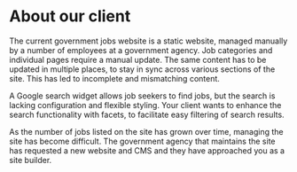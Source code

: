 # About our client

The current government jobs website is a static website, managed manually by a number of employees at a government agency. Job categories and individual pages require a manual update. The same content has to be updated in multiple places, to stay in sync across various sections of the site. This has led to incomplete and mismatching content.

A Google search widget allows job seekers to find jobs, but the search is lacking configuration and flexible styling. Your client wants to enhance the search functionality with facets, to facilitate easy filtering of search results.

As the number of jobs listed on the site has grown over time, managing the site has become difficult. The government agency that maintains the site has requested a new website and CMS and they have approached you as a site builder.

